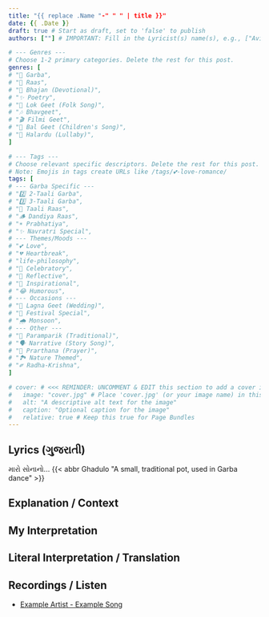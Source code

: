 ```yaml
---
title: "{{ replace .Name "-" " " | title }}"
date: {{ .Date }}
draft: true # Start as draft, set to 'false' to publish
authors: [""] # IMPORTANT: Fill in the Lyricist(s) name(s), e.g., ["Avinash Vyas"]

# --- Genres ---
# Choose 1-2 primary categories. Delete the rest for this post.
genres: [
# "💃 Garba",
# "🕺 Raas",
# "🙏 Bhajan (Devotional)",
# "✨ Poetry",
# "🌾 Lok Geet (Folk Song)",
# "🎶 Bhavgeet",
# "🎬 Filmi Geet",
# "👶 Bal Geet (Children's Song)",
# "🌙 Halardu (Lullaby)",
]

# --- Tags ---
# Choose relevant specific descriptors. Delete the rest for this post.
# Note: Emojis in tags create URLs like /tags/💕-love-romance/
tags: [
# --- Garba Specific ---
# "2️⃣ 2-Taali Garba",
# "3️⃣ 3-Taali Garba",
# "👏 Taali Raas",
# "🪵 Dandiya Raas",
# "☀️ Prabhatiya",
# "✨ Navratri Special",
# --- Themes/Moods ---
# "💕 Love",
# "💔 Heartbreak",
# "life-philosophy",
# "🥳 Celebratory",
# "🤔 Reflective",
# "💪 Inspirational",
# "😂 Humorous",
# --- Occasions ---
# "🎉 Lagna Geet (Wedding)",
# "🎊 Festival Special",
# "🌧️ Monsoon",
# --- Other ---
# "📜 Paramparik (Traditional)",
# "🗣️ Narrative (Story Song)",
# "🙏 Prarthana (Prayer)",
# "🏞️ Nature Themed",
# "༗ Radha-Krishna",
]

# cover: # <<< REMINDER: UNCOMMENT & EDIT this section to add a cover image!
#   image: "cover.jpg" # Place 'cover.jpg' (or your image name) in this folder
#   alt: "A descriptive alt text for the image"
#   caption: "Optional caption for the image"
#   relative: true # Keep this true for Page Bundles
---
```


<!--
Quick Reminders:
- Fill in 'authors' above.
- Choose appropriate 'genres' and 'tags' from the commented lists, then delete the unused comments for this post. Add others if truly needed.
- Add a cover image by placing it in this folder and configuring the 'cover:' section.
- Use ## (H2) for the main sections below (Lyrics, Explanation, etc.).
- Use ### (H3) or **** (bold) for sub-points like word meanings.
- Use <abbr title="Definition">Word</abbr> for hover meanings.
- Set 'draft: false' in the front matter when ready to publish.
-->

## Lyrics (ગુજરાતી)
<!-- Paste the full Gujarati lyrics here -->

<!-- adding a abbr -->
મારો સોનાનો... {{< abbr Ghadulo "A small, traditional pot, used in Garba dance" >}}

## Explanation / Context
<!-- Provide background info: Who sings it? When is it sung? Cultural significance? History? -->

## My Interpretation
<!-- Your personal thoughts, feelings, and analysis of the meaning -->

## Literal Interpretation / Translation
<!-- A more direct, word-for-word meaning or translation if possible/needed -->

## Recordings / Listen
<!-- Add links to versions of the song (YouTube, Spotify, etc.) -->
* [Example Artist - Example Song](youtube-link)

<!-- ## Summary -->
<!-- A brief, concise overview of the song's theme or message -->

